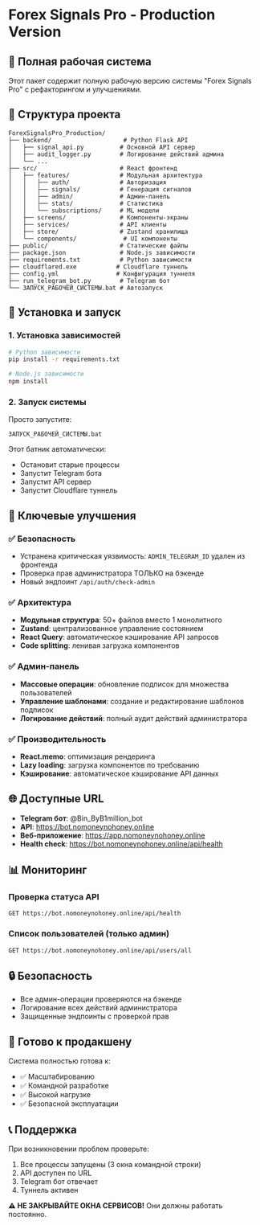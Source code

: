 # Forex Signals Pro - Production Version

## 🚀 Полная рабочая система

Этот пакет содержит полную рабочую версию системы "Forex Signals Pro" с рефакторингом и улучшениями.

## 📁 Структура проекта

```
ForexSignalsPro_Production/
├── backend/                    # Python Flask API
│   ├── signal_api.py          # Основной API сервер
│   ├── audit_logger.py        # Логирование действий админа
│   └── ...
├── src/                       # React фронтенд
│   ├── features/              # Модульная архитектура
│   │   ├── auth/              # Авторизация
│   │   ├── signals/           # Генерация сигналов
│   │   ├── admin/             # Админ-панель
│   │   ├── stats/             # Статистика
│   │   └── subscriptions/     # ML модели
│   ├── screens/               # Компоненты-экраны
│   ├── services/              # API клиенты
│   ├── store/                 # Zustand хранилища
│   └── components/             # UI компоненты
├── public/                    # Статические файлы
├── package.json               # Node.js зависимости
├── requirements.txt           # Python зависимости
├── cloudflared.exe           # Cloudflare туннель
├── config.yml                # Конфигурация туннеля
├── run_telegram_bot.py        # Telegram бот
└── ЗАПУСК_РАБОЧЕЙ_СИСТЕМЫ.bat # Автозапуск
```

## 🔧 Установка и запуск

### 1. Установка зависимостей

```bash
# Python зависимости
pip install -r requirements.txt

# Node.js зависимости
npm install
```

### 2. Запуск системы

Просто запустите:
```
ЗАПУСК_РАБОЧЕЙ_СИСТЕМЫ.bat
```

Этот батник автоматически:
- Остановит старые процессы
- Запустит Telegram бота
- Запустит API сервер
- Запустит Cloudflare туннель

## 🎯 Ключевые улучшения

### ✅ Безопасность
- Устранена критическая уязвимость: `ADMIN_TELEGRAM_ID` удален из фронтенда
- Проверка прав администратора ТОЛЬКО на бэкенде
- Новый эндпоинт `/api/auth/check-admin`

### ✅ Архитектура
- **Модульная структура**: 50+ файлов вместо 1 монолитного
- **Zustand**: централизованное управление состоянием
- **React Query**: автоматическое кэширование API запросов
- **Code splitting**: ленивая загрузка компонентов

### ✅ Админ-панель
- **Массовые операции**: обновление подписок для множества пользователей
- **Управление шаблонами**: создание и редактирование шаблонов подписок
- **Логирование действий**: полный аудит действий администратора

### ✅ Производительность
- **React.memo**: оптимизация рендеринга
- **Lazy loading**: загрузка компонентов по требованию
- **Кэширование**: автоматическое кэширование API данных

## 🌐 Доступные URL

- **Telegram бот**: @Bin_ByB1million_bot
- **API**: https://bot.nomoneynohoney.online
- **Веб-приложение**: https://app.nomoneynohoney.online
- **Health check**: https://bot.nomoneynohoney.online/api/health

## 📊 Мониторинг

### Проверка статуса API
```
GET https://bot.nomoneynohoney.online/api/health
```

### Список пользователей (только админ)
```
GET https://bot.nomoneynohoney.online/api/users/all
```

## 🔒 Безопасность

- Все админ-операции проверяются на бэкенде
- Логирование всех действий администратора
- Защищенные эндпоинты с проверкой прав

## 🚀 Готово к продакшену

Система полностью готова к:
- ✅ Масштабированию
- ✅ Командной разработке
- ✅ Высокой нагрузке
- ✅ Безопасной эксплуатации

## 📞 Поддержка

При возникновении проблем проверьте:
1. Все процессы запущены (3 окна командной строки)
2. API доступен по URL
3. Telegram бот отвечает
4. Туннель активен

**⚠️ НЕ ЗАКРЫВАЙТЕ ОКНА СЕРВИСОВ!** Они должны работать постоянно.
